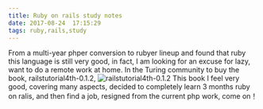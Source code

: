 ```yaml
---
title: Ruby on rails study notes
date: 2017-08-24  17:15:29
tags: ruby,rails,study
---
```


From a multi-year phper conversion to rubyer lineup and found that ruby this language is still very good, in fact, I am looking for an excuse for lazy, want to do a remote work at home.
In the Turing community to buy the book, railstutorial4th-0.1.2,
![railstutorial4th-0.1.2](https://i.loli.net/2017/08/24/599e9b1c9942d.jpg)
This book I feel very good, covering many aspects, decided to completely learn 3 months ruby on ralis, and then find a job, resigned from the current php work, come on！
